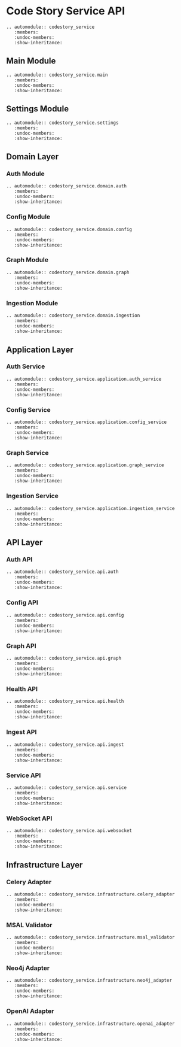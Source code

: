 # Code Story Service API

```{eval-rst}
.. automodule:: codestory_service
   :members:
   :undoc-members:
   :show-inheritance:
```

## Main Module

```{eval-rst}
.. automodule:: codestory_service.main
   :members:
   :undoc-members:
   :show-inheritance:
```

## Settings Module

```{eval-rst}
.. automodule:: codestory_service.settings
   :members:
   :undoc-members:
   :show-inheritance:
```

## Domain Layer

### Auth Module

```{eval-rst}
.. automodule:: codestory_service.domain.auth
   :members:
   :undoc-members:
   :show-inheritance:
```

### Config Module

```{eval-rst}
.. automodule:: codestory_service.domain.config
   :members:
   :undoc-members:
   :show-inheritance:
```

### Graph Module

```{eval-rst}
.. automodule:: codestory_service.domain.graph
   :members:
   :undoc-members:
   :show-inheritance:
```

### Ingestion Module

```{eval-rst}
.. automodule:: codestory_service.domain.ingestion
   :members:
   :undoc-members:
   :show-inheritance:
```

## Application Layer

### Auth Service

```{eval-rst}
.. automodule:: codestory_service.application.auth_service
   :members:
   :undoc-members:
   :show-inheritance:
```

### Config Service

```{eval-rst}
.. automodule:: codestory_service.application.config_service
   :members:
   :undoc-members:
   :show-inheritance:
```

### Graph Service

```{eval-rst}
.. automodule:: codestory_service.application.graph_service
   :members:
   :undoc-members:
   :show-inheritance:
```

### Ingestion Service

```{eval-rst}
.. automodule:: codestory_service.application.ingestion_service
   :members:
   :undoc-members:
   :show-inheritance:
```

## API Layer

### Auth API

```{eval-rst}
.. automodule:: codestory_service.api.auth
   :members:
   :undoc-members:
   :show-inheritance:
```

### Config API

```{eval-rst}
.. automodule:: codestory_service.api.config
   :members:
   :undoc-members:
   :show-inheritance:
```

### Graph API

```{eval-rst}
.. automodule:: codestory_service.api.graph
   :members:
   :undoc-members:
   :show-inheritance:
```

### Health API

```{eval-rst}
.. automodule:: codestory_service.api.health
   :members:
   :undoc-members:
   :show-inheritance:
```

### Ingest API

```{eval-rst}
.. automodule:: codestory_service.api.ingest
   :members:
   :undoc-members:
   :show-inheritance:
```

### Service API

```{eval-rst}
.. automodule:: codestory_service.api.service
   :members:
   :undoc-members:
   :show-inheritance:
```

### WebSocket API

```{eval-rst}
.. automodule:: codestory_service.api.websocket
   :members:
   :undoc-members:
   :show-inheritance:
```

## Infrastructure Layer

### Celery Adapter

```{eval-rst}
.. automodule:: codestory_service.infrastructure.celery_adapter
   :members:
   :undoc-members:
   :show-inheritance:
```

### MSAL Validator

```{eval-rst}
.. automodule:: codestory_service.infrastructure.msal_validator
   :members:
   :undoc-members:
   :show-inheritance:
```

### Neo4j Adapter

```{eval-rst}
.. automodule:: codestory_service.infrastructure.neo4j_adapter
   :members:
   :undoc-members:
   :show-inheritance:
```

### OpenAI Adapter

```{eval-rst}
.. automodule:: codestory_service.infrastructure.openai_adapter
   :members:
   :undoc-members:
   :show-inheritance:
```